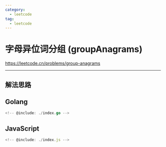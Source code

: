 ```yaml
---
category:
  - leetcode
tag:
  - leetcode
---
```


# 字母异位词分组 (groupAnagrams)

https://leetcode.cn/problems/group-anagrams

---

## 解法思路

## Golang

```go
<!-- @include: ./index.go -->
```

## JavaScript

```js
<!-- @include: ./index.js -->
```
